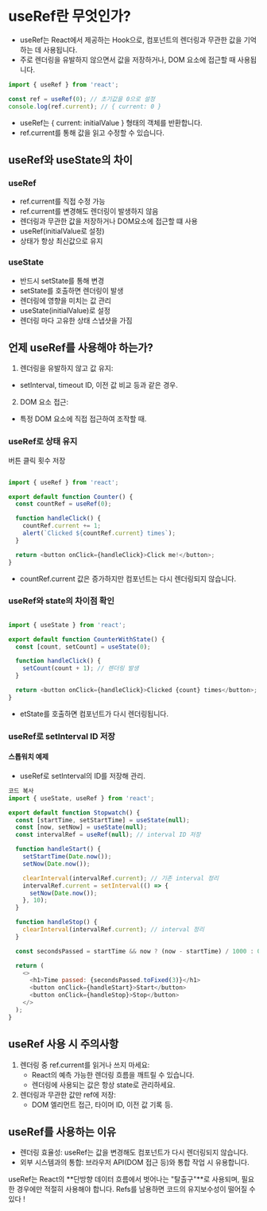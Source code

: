 

# useRef란 무엇인가?
- useRef는 React에서 제공하는 Hook으로, 컴포넌트의 렌더링과 무관한 값을 기억하는 데 사용됩니다.
- 주로 렌더링을 유발하지 않으면서 값을 저장하거나, DOM 요소에 접근할 때 사용됩니다.

``` jsx
import { useRef } from 'react';

const ref = useRef(0); // 초기값을 0으로 설정
console.log(ref.current); // { current: 0 }
```

- useRef는 { current: initialValue } 형태의 객체를 반환합니다.
- ref.current를 통해 값을 읽고 수정할 수 있습니다.
## useRef와 useState의 차이
### useRef 
- ref.current를 직접 수정 가능
- ref.current를 변경해도 렌더링이 발생하지 않음
- 렌더링과 무관한 값을 저장하거나 DOM요소에 접근할 떄 사용
- useRef(initialValue로 설정)
- 상태가 항상 최신값으로 유지

### useState
- 반드시 setState를 통해 변경
- setState를 호출하면 렌더링이 발생
- 렌더링에 영향을 미치는 값 관리
- useState(initialValue)로 설정
- 렌더링 마다 고유한 상태 스냅샷을 가짐

## 언제 useRef를 사용해야 하는가?
1. 렌더링을 유발하지 않고 값 유지:
- setInterval, timeout ID, 이전 값 비교 등과 같은 경우.
2. DOM 요소 접근:
- 특정 DOM 요소에 직접 접근하여 조작할 때.

###  useRef로 상태 유지
버튼 클릭 횟수 저장
``` javascript

import { useRef } from 'react';

export default function Counter() {
  const countRef = useRef(0);

  function handleClick() {
    countRef.current += 1;
    alert(`Clicked ${countRef.current} times`);
  }

  return <button onClick={handleClick}>Click me!</button>;
}
```
- countRef.current 값은 증가하지만 컴포넌트는 다시 렌더링되지 않습니다.
### useRef와 state의 차이점 확인
``` javascript

import { useState } from 'react';

export default function CounterWithState() {
  const [count, setCount] = useState(0);

  function handleClick() {
    setCount(count + 1); // 렌더링 발생
  }

  return <button onClick={handleClick}>Clicked {count} times</button>;
}
```
- etState를 호출하면 컴포넌트가 다시 렌더링됩니다.
### useRef로 setInterval ID 저장
#### 스톱워치 예제
- useRef로 setInterval의 ID를 저장해 관리.
``` javascript
코드 복사
import { useState, useRef } from 'react';

export default function Stopwatch() {
  const [startTime, setStartTime] = useState(null);
  const [now, setNow] = useState(null);
  const intervalRef = useRef(null); // interval ID 저장

  function handleStart() {
    setStartTime(Date.now());
    setNow(Date.now());

    clearInterval(intervalRef.current); // 기존 interval 정리
    intervalRef.current = setInterval(() => {
      setNow(Date.now());
    }, 10);
  }

  function handleStop() {
    clearInterval(intervalRef.current); // interval 정리
  }

  const secondsPassed = startTime && now ? (now - startTime) / 1000 : 0;

  return (
    <>
      <h1>Time passed: {secondsPassed.toFixed(3)}</h1>
      <button onClick={handleStart}>Start</button>
      <button onClick={handleStop}>Stop</button>
    </>
  );
}
```
## useRef 사용 시 주의사항
1. 렌더링 중 ref.current를 읽거나 쓰지 마세요:
    - React의 예측 가능한 렌더링 흐름을 깨트릴 수 있습니다.
    - 렌더링에 사용되는 값은 항상 state로 관리하세요.
2. 렌더링과 무관한 값만 ref에 저장:
    - DOM 엘리먼트 접근, 타이머 ID, 이전 값 기록 등.
## useRef를 사용하는 이유
- 렌더링 효율성: useRef는 값을 변경해도 컴포넌트가 다시 렌더링되지 않습니다.
- 외부 시스템과의 통합: 브라우저 API(DOM 접근 등)와 통합 작업 시 유용합니다.

useRef는 React의 **단방향 데이터 흐름에서 벗어나는 "탈출구"**로 사용되며, 필요한 경우에만 적절히 사용해야 합니다. Refs를 남용하면 코드의 유지보수성이 떨어질 수 있다 !




